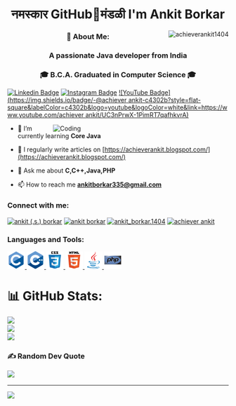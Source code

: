 

<h1 align="center">नमस्कार GitHub🙏मंडळी I'm Ankit Borkar</h1>
<img src="https://komarev.com/ghpvc/?username=achieverankit1404&label=Profile%20views&color=0e75b6&style=flat" align="right" alt="achieverankit1404" />
<h3 align="center">💫 About Me:</h3>
<h3 align="center">A passionate Java developer from India</h3>
<h3 align="center">🎓 B.C.A. Graduated in Computer Science 🎓</h3>

[![Linkedin Badge](https://img.shields.io/badge/-Ankit.S.Borkar-blue?style=flat&logo=Linkedin&logoColor=white&link=https://www.linkedin.com/in/Ankit.S.Borkar/)](https://www.linkedin.com/in/Ankit.S.Borkar/) [![Instagram Badge](https://img.shields.io/badge/-@ankit_borkar.1404-purple?style=flat&logo=instagram&logoColor=white&link=https://instagram.com/ankit_borkar.1404/)](https://instagram.com/ankit_borkar.1404)  [![YouTube Badge](https://img.shields.io/badge/-@achiever ankit-c4302b?style=flat-square&labelColor=c4302b&logo=youtube&logoColor=white&link=https://www.youtube.com/achiever ankit/UC3nPrwX-1PimRT7qafhkvrA)](https://www.youtube.com/channel/UC3nPrwX-1PimRT7qafhkvrA)

<img align="right" alt="Coding" width="400" src="https://cdn.dribbble.com/users/1162077/screenshots/3848914/programmer.gif">

- 🌱 I’m currently learning **Core Java**

- 📝 I regularly write articles on [https://achieverankit.blogspot.com/](https://achieverankit.blogspot.com/)

- 💬 Ask me about **C,C++,Java,PHP**

- 📫 How to reach me **ankitborkar335@gmail.com**

<h3 align="left">Connect with me:</h3>
<p align="left">
<a href="https://linkedin.com/in/ankit (.s.) borkar" target="blank"><img align="center" src="https://raw.githubusercontent.com/rahuldkjain/github-profile-readme-generator/master/src/images/icons/Social/linked-in-alt.svg" alt="ankit (.s.) borkar" height="30" width="40" /></a>
<a href="https://fb.com/ankit borkar" target="blank"><img align="center" src="https://raw.githubusercontent.com/rahuldkjain/github-profile-readme-generator/master/src/images/icons/Social/facebook.svg" alt="ankit borkar" height="30" width="40" /></a>
<a href="https://instagram.com/ankit_borkar.1404" target="blank"><img align="center" src="https://raw.githubusercontent.com/rahuldkjain/github-profile-readme-generator/master/src/images/icons/Social/instagram.svg" alt="ankit_borkar.1404" height="30" width="40" /></a>
<a href="https://www.youtube.com/c/achiever ankit" target="blank"><img align="center" src="https://raw.githubusercontent.com/rahuldkjain/github-profile-readme-generator/master/src/images/icons/Social/youtube.svg" alt="achiever ankit" height="30" width="40" /></a>
</p>

<h3 align="left">Languages and Tools:</h3>
<p align="left"> <a href="https://www.cprogramming.com/" target="_blank" rel="noreferrer"> <img src="https://raw.githubusercontent.com/devicons/devicon/master/icons/c/c-original.svg" alt="c" width="40" height="40"/> </a> <a href="https://www.w3schools.com/cpp/" target="_blank" rel="noreferrer"> <img src="https://raw.githubusercontent.com/devicons/devicon/master/icons/cplusplus/cplusplus-original.svg" alt="cplusplus" width="40" height="40"/> </a> <a href="https://www.w3schools.com/css/" target="_blank" rel="noreferrer"> <img src="https://raw.githubusercontent.com/devicons/devicon/master/icons/css3/css3-original-wordmark.svg" alt="css3" width="40" height="40"/> </a> <a href="https://www.w3.org/html/" target="_blank" rel="noreferrer"> <img src="https://raw.githubusercontent.com/devicons/devicon/master/icons/html5/html5-original-wordmark.svg" alt="html5" width="40" height="40"/> </a> <a href="https://www.java.com" target="_blank" rel="noreferrer"> <img src="https://raw.githubusercontent.com/devicons/devicon/master/icons/java/java-original.svg" alt="java" width="40" height="40"/> </a> <a href="https://www.php.net" target="_blank" rel="noreferrer"> <img src="https://raw.githubusercontent.com/devicons/devicon/master/icons/php/php-original.svg" alt="php" width="40" height="40"/> </a> </p>

# 📊 GitHub Stats:
![](https://github-readme-stats.vercel.app/api?username=achieverankit1404&theme=merko&hide_border=false&include_all_commits=false&count_private=false)<br/>
![](https://github-readme-streak-stats.herokuapp.com/?user=achieverankit1404&theme=merko&hide_border=false)<br/>
![](https://github-readme-stats.vercel.app/api/top-langs/?username=achieverankit1404&theme=merko&hide_border=false&include_all_commits=false&count_private=false&layout=compact)

### ✍️ Random Dev Quote
![](https://quotes-github-readme.vercel.app/api?type=horizontal&theme=radical)


---
[![](https://visitcount.itsvg.in/api?id=achieverankit1404&icon=1&color=3)](https://visitcount.itsvg.in)
